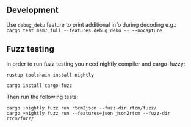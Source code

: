 ## Development

Use `debug_deku` feature to print additional info during decoding e.g.:  
`cargo test msm7_full --features debug_deku -- --nocapture`

## Fuzz testing

In order to run fuzz testing you need nightly compiler and cargo-fuzzy:

`rustup toolchain install nightly`

`cargo install cargo-fuzz`

Then run the following tests:

`cargo +nightly fuzz run rtcm2json --fuzz-dir rtcm/fuzz/`  
`cargo +nightly fuzz run --features=json json2rtcm --fuzz-dir rtcm/fuzz/`

